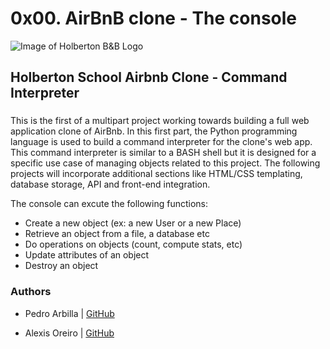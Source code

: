 # 0x00. AirBnB clone - The console

![Image of Holberton B&B Logo](https://s3.amazonaws.com/intranet-projects-files/holbertonschool-higher-level_programming+/263/HBTN-hbnb-Final.png)

## Holberton School Airbnb Clone - Command Interpreter 

### 

This is the first of a multipart project working towards building a full web application clone of AirBnb. In this first part, the Python programming language is used to build a command interpreter for the clone's web app. This command interpreter is similar to a BASH shell but it is designed for a specific use case of managing objects related to this project. The following projects will incorporate additional sections like HTML/CSS templating, database storage, API and front-end integration.

The console can excute the following functions:
-   Create a new object (ex: a new User or a new Place)
-   Retrieve an object from a file, a database etc
-   Do operations on objects (count, compute stats, etc)
-   Update attributes of an object
-   Destroy an object

### Authors

* Pedro Arbilla | [GitHub](https://github.com/parbilla) 

* Alexis Oreiro | [GitHub](https://github.com/alexoreiro) 